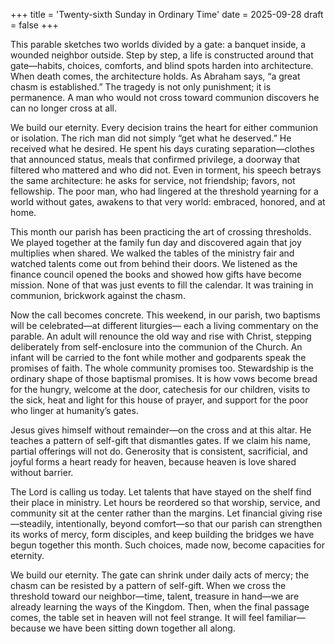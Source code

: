 +++
title = 'Twenty-sixth Sunday in Ordinary Time'
date = 2025-09-28
draft = false
+++

This parable sketches two worlds divided by a gate: a banquet inside, a wounded neighbor outside. Step by step, a life is constructed around that gate—habits, choices, comforts, and blind spots harden into architecture. When death comes, the architecture holds. As Abraham says, “a great chasm is established.” The tragedy is not only punishment; it is permanence. A man who would not cross toward communion discovers he can no longer cross at all.

We build our eternity. Every decision trains the heart for either communion or isolation. The rich man did not simply “get what he deserved.” He received what he desired. He spent his days curating separation—clothes that announced status, meals that confirmed privilege, a doorway that filtered who mattered and who did not. Even in torment, his speech betrays the same architecture: he asks for service, not friendship; favors, not fellowship. The poor man, who had lingered at the threshold yearning for a world without gates, awakens to that very world: embraced, honored, and at home.

This month our parish has been practicing the art of crossing thresholds. We played together at the family fun day and discovered again that joy multiplies when shared. We walked the tables of the ministry fair and watched talents come out from behind their doors. We listened as the finance council opened the books and showed how gifts have become mission. None of that was just events to fill the calendar. It was training in communion, brickwork against the chasm.

Now the call becomes concrete. This weekend, in our parish, two baptisms will be celebrated—at different liturgies— each a living commentary on the parable. An adult will renounce the old way and rise with Christ, stepping deliberately from self-enclosure into the communion of the Church. An infant will be carried to the font while mother and godparents speak the promises of faith. The whole community promises too. Stewardship is the ordinary shape of those baptismal promises. It is how vows become bread for the hungry, welcome at the door, catechesis for our children, visits to the sick, heat and light for this house of prayer, and support for the poor who linger at humanity’s gates.

Jesus gives himself without remainder—on the cross and at this altar. He teaches a pattern of self-gift that dismantles gates. If we claim his name, partial offerings will not do. Generosity that is consistent, sacrificial, and joyful forms a heart ready for heaven, because heaven is love shared without barrier.

The Lord is calling us today. Let talents that have stayed on the shelf find their place in ministry. Let hours be reordered so that worship, service, and community sit at the center rather than the margins. Let financial giving rise—steadily, intentionally, beyond comfort—so that our parish can strengthen its works of mercy, form disciples, and keep building the bridges we have begun together this month. Such choices, made now, become capacities for eternity.

We build our eternity. The gate can shrink under daily acts of mercy; the chasm can be resisted by a pattern of self-gift. When we cross the threshold toward our neighbor—time, talent, treasure in hand—we are already learning the ways of the Kingdom. Then, when the final passage comes, the table set in heaven will not feel strange. It will feel familiar—because we have been sitting down together all along.
